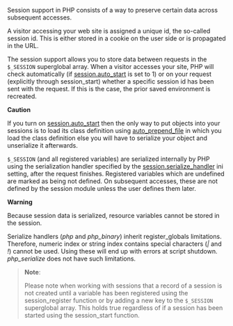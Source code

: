 Session support in PHP consists of a way to preserve certain data across
subsequent accesses.

A visitor accessing your web site is assigned a unique id, the so-called
session id. This is either stored in a cookie on the user side or is
propagated in the URL.

The session support allows you to store data between requests in the
`$_SESSION` superglobal array. When a visitor accesses your site, PHP
will check automatically (if
<a href="/session/setup.html#" class="link">session.auto_start</a> is
set to 1) or on your request (explicitly through <span
class="function">session\_start</span>) whether a specific session id
has been sent with the request. If this is the case, the prior saved
environment is recreated.

**Caution**

If you turn on
<a href="/session/setup.html#" class="link">session.auto_start</a> then
the only way to put objects into your sessions is to load its class
definition using
<a href="/ini/core.html#ini.auto-prepend-file" class="link">auto_prepend_file</a>
in which you load the class definition else you will have to <span
class="function">serialize</span> your object and <span
class="function">unserialize</span> it afterwards.

`$_SESSION` (and all registered variables) are serialized internally by
PHP using the serialization handler specified by the
<a href="/session/setup.html#" class="link">session.serialize_handler</a>
ini setting, after the request finishes. Registered variables which are
undefined are marked as being not defined. On subsequent accesses, these
are not defined by the session module unless the user defines them
later.

**Warning**

Because session data is serialized, <span class="type">resource</span>
variables cannot be stored in the session.

Serialize handlers (*php* and *php\_binary*) inherit register\_globals
limitations. Therefore, numeric index or string index contains special
characters (*\|* and *!*) cannot be used. Using these will end up with
errors at script shutdown. *php\_serialize* does not have such
limitations.

> **Note**:
>
> Please note when working with sessions that a record of a session is
> not created until a variable has been registered using the <span
> class="function">session\_register</span> function or by adding a new
> key to the `$_SESSION` superglobal array. This holds true regardless
> of if a session has been started using the <span
> class="function">session\_start</span> function.
